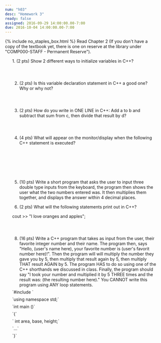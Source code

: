 ```yaml
---
num: "h03"
desc: "Homework 3"
ready: false
assigned: 2016-09-29 14:00:00.00-7:00
due: 2016-10-04 14:00:00.00-7:00
---
```

{% include no_staples_box.html %}
Read Chapter 2 (If you don't have a copy of the textbook yet, there is one on reserve at the library under "COMP000-STAFF - Permanent Reserve").

<ol markdown="1">
1.	(2 pts) Show 2 different ways to initialize variables in C++?
  <div style="margin-bottom:4em"></div>

2.	(2 pts) Is this variable declaration statement in C++ a good one? Why or why not?
  <div style="margin-bottom:4em"></div>

3.	(2 pts) How do you write in ONE LINE in C++: Add a to b and subtract that sum from c, then divide that result by d?
  <div style="margin-bottom:4em"></div>

4.	(4 pts) What will appear on the monitor/display when the following C++ statement is executed?
  <div style="margin-bottom:8em"></div>

5.	(10 pts) Write a short program that asks the user to input three double type inputs from the keyboard, the program then shows the user what the two numbers entered was. It then multiplies them together, and displays the answer within 4 decimal places.
  <div class="pagebreak"></div>

6.	(2 pts) What will the following statements print out in C++?  
    <div style="margin-bottom:0.5em"></div>
cout >> "I love oranges and apples";

  <div style="margin-bottom:4em"></div>
  
8.	(16 pts) Write a C++ program that takes as input from the user, their favorite integer number and their name. The program then, says "Hello, (user's name here), your favorite number is (user's favorit number here)!". Then the program will will multiply the number they gave you by 5, then multiply that result again by 5, then multiply THAT result AGAIN by 5. The program HAS to do so using one of the C++ shorthands we discussed in class.
Finally, the program should say "I took your number and multiplied it by 5 THREE times and the result was: (the resulting number here)."
You CANNOT write this program using ANY loop statements.

  <div style="margin-bottom:.5em"></div>
<div markdown="1">
`#include <iostream>`
  <div style="margin-bottom:.5em"></div>
`using namespace std;`
  <div style="margin-bottom:.5em"></div>
`int main ()`
  <div style="margin-bottom:.5em"></div>
`{`
  <div style="margin-bottom:.5em"></div>
`   int area, base, height;`
  <div style="margin-bottom:.5em"></div>
`...`
  <div style="margin-bottom:.5em"></div>
`}`
</div>

</ol>
